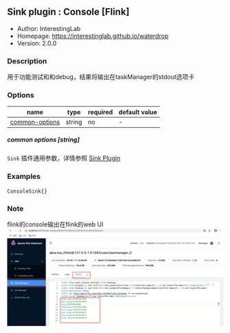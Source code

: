 ## Sink plugin : Console [Flink]

* Author: InterestingLab
* Homepage: https://interestinglab.github.io/waterdrop
* Version: 2.0.0

### Description
用于功能测试和和debug，结果将输出在taskManager的stdout选项卡

### Options
| name | type | required | default value |
| --- | --- | --- | --- |
| [common-options](#common-options-string)| string | no | - |


##### common options [string]

`Sink` 插件通用参数，详情参照 [Sink Plugin](README.md)

### Examples

```
ConsoleSink{}
```

### Note
flink的console输出在flink的web UI
![flink_console](../../../../images/flink/flink-console.png)